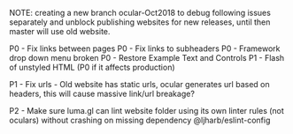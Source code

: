 NOTE: creating a new branch ocular-Oct2018 to debug following issues separately and unblock publishing websites for new releases, until then master will use old website.

P0 - Fix links between pages
P0 - Fix links to subheaders
P0 - Framework drop down menu broken
P0 - Restore Example Text and Controls
P1 - Flash of unstyled HTML (P0 if it affects production)

P1 - Fix urls - Old website has static urls, ocular generates url based on headers, this will cause massive link/url breakage?

P2 - Make sure luma.gl can lint website folder using its own linter rules (not oculars) without crashing on missing dependency @ljharb/eslint-config
